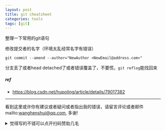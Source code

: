 ```yaml
---
layout: post
title: git cheatsheet
categories: tools
tags: [git]
---
```

  

整理一下常用的git语句



修改提交者的名字（环境太乱经常名字有错误）

```git
git commit --amend --author="NewAuthor <NewEmail@address.com>"
```



分支丢了或者head detached了或者错误覆盖了，不要慌，`git reflog`能找回来



##### ref

- https://blog.csdn.net/hupoling/article/details/79017382

---

看到这里或许你有建议或者疑问或者指出我的错误，请留言评论或者邮件mailto:wanghenshui@qq.com, 多谢! 
<details>
<summary>觉得写的不错可以点开扫码赞助几毛</summary>
![微信转账](https://wanghenshui.github.io/assets/wepay.png)
</details>







